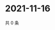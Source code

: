 # 2021-11-16

共 0 条

<!-- BEGIN WEIBO -->
<!-- 最后更新时间 Tue Nov 16 2021 18:12:36 GMT+0800 (China Standard Time) -->

<!-- END WEIBO -->
